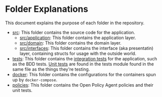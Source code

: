 # Folder Explanations

This document explains the purpose of each folder in the repository.

- [src](https://github.com/liamwh/veloxide/tree/main/crates/veloxide-server/src):  This folder contains the source code for the application.
  - [src/application](https://github.com/liamwh/veloxide/tree/main/crates/veloxide-server/src/application): This folder contains the application layer.
  - [src/domain](https://github.com/liamwh/veloxide/tree/main/crates/veloxide-server/src/domain): This folder contains the domain layer.
  - [src/interfaces](https://github.com/liamwh/veloxide/tree/main/crates/veloxide-server/src/interfaces): This folder contains the interface (aka presentatin) layer, containing structs for usage with the outside world.
- [tests](https://github.com/liamwh/veloxide/tree/main/crates/veloxide-server/tests): This folder contains the [integration tests](https://doc.rust-lang.org/rust-by-example/testing/integration_testing.html) for the application, such as the BDD tests. [Unit tests](https://doc.rust-lang.org/rust-by-example/testing/unit_testing.html) are found in the tests module found in the same file as the things they're testing.
- [docker](https://github.com/liamwh/veloxide/tree/main/docker): This folder contains the configurations for the containers spun up by `docker-compose`.
- [policies](https://github.com/liamwh/Veloxide/tree/main/policies): This folder contains the Open Policy Agent policies and their unit tests.

